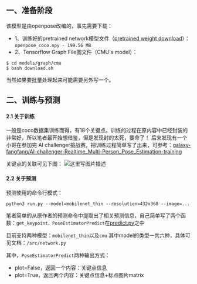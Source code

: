 ## 一、准备阶段
该模型是由openpose改编的，事先需要下载：

 - 1、训练好的pretrained network模型文件（[pretrained weight
   download](https://www.dropbox.com/s/xh5s7sb7remu8tx/openpose_coco.npy?dl=0)）：`openpose_coco.npy
   · 199.56 MB`
 - 2、Tensorflow Graph File图文件（CMU's model）：  

```
$ cd models/graph/cmu
$ bash download.sh
```
当然如果要批量处理起来可能需要另外写一个。

## 二、训练与预测
#### 2.1 关于训练 
一般是coco数据集训练而得，有18个关键点。训练的过程在原内容中已经封装的非常好，所以笔者最开始想借鉴，但是发现封的太死，要命了！
后来发现有一个小哥在参加完 AI challenger挑战赛，把训练过程简单写了出来，可参考：[galaxy-fangfang/AI-challenger-Realtime_Multi-Person_Pose_Estimation-training](https://github.com/galaxy-fangfang/AI-challenger-Realtime_Multi-Person_Pose_Estimation-training) 

关键点的关联可见下图：
![这里写图片描述](https://camo.githubusercontent.com/5833ee83e638a1b622a16fd6447d64a9668efcf5/687474703a2f2f696d672e626c6f672e6373646e2e6e65742f32303137303930383134343233383631303f77617465726d61726b2f322f746578742f6148523063446f764c324a736232637559334e6b626935755a5851766147467763486c6f62334a70656d6c7662673d3d2f666f6e742f3561364c354c32542f666f6e7473697a652f3430302f66696c6c2f49304a42516b46434d413d3d2f646973736f6c76652f37302f677261766974792f536f75746845617374)

#### 2.2 关于预测
预测使用的命令行模式：

```
python3 run.py --model=mobilenet_thin --resolution=432x368 --image=...
```
笔者简单的从原作者的预测命令中提取出了相关预测信息，自己简单写了两个函数：`get_keypoint、PoseEstimatorPredict`在[predict.py](https://github.com/mattzheng/tf-pose-estimation-applied/blob/master/predict/predict.py)之中

目前支持两种模型：`mobilenet_thin`以及`cmu`
其中model的类型一共六种，具体可见文档：`/src/network.py`

其中，`PoseEstimatorPredict`两种输出方式：

 - plot=False，返回一个内容：关键点信息
 - plot=True，返回两个内容：关键点信息+标点图片matrix

